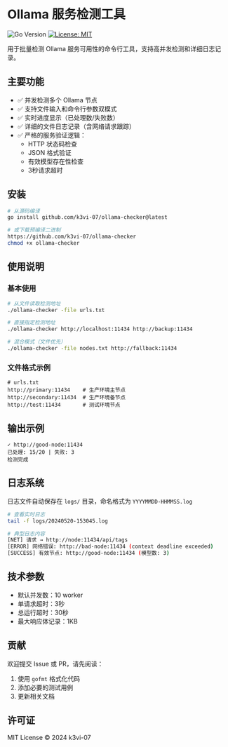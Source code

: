 # Ollama 服务检测工具

![Go Version](https://img.shields.io/badge/go-1.21+-blue)
[![License: MIT](https://img.shields.io/badge/License-MIT-yellow.svg)](https://opensource.org/licenses/MIT)

用于批量检测 Ollama 服务可用性的命令行工具，支持高并发检测和详细日志记录。

## 主要功能

- ✅ 并发检测多个 Ollama 节点
- ✅ 支持文件输入和命令行参数双模式
- ✅ 实时进度显示（已处理数/失败数）
- ✅ 详细的文件日志记录（含网络请求跟踪）
- ✅ 严格的服务验证逻辑：
  - HTTP 状态码检查
  - JSON 格式验证
  - 有效模型存在性检查
  - 3秒请求超时

## 安装

```bash
# 从源码编译
go install github.com/k3vi-07/ollama-checker@latest

# 或下载预编译二进制
https://github.com/k3vi-07/ollama-checker
chmod +x ollama-checker
```

## 使用说明

### 基本使用
```bash
# 从文件读取检测地址
./ollama-checker -file urls.txt

# 直接指定检测地址
./ollama-checker http://localhost:11434 http://backup:11434

# 混合模式（文件优先）
./ollama-checker -file nodes.txt http://fallback:11434
```

### 文件格式示例
```text
# urls.txt
http://primary:11434    # 生产环境主节点
http://secondary:11434  # 生产环境备节点
http://test:11434       # 测试环境节点
```

## 输出示例
```shell
✓ http://good-node:11434
已处理: 15/20 | 失败: 3
检测完成
```

## 日志系统
日志文件自动保存在 `logs/` 目录，命名格式为 `YYYYMMDD-HHMMSS.log`

```bash
# 查看实时日志
tail -f logs/20240520-153045.log

# 典型日志内容
[NET] 请求 → http://node:11434/api/tags
[ERROR] 网络错误: http://bad-node:11434 (context deadline exceeded)
[SUCCESS] 有效节点: http://good-node:11434 (模型数: 3)
```

## 技术参数
- 默认并发数：10 worker
- 单请求超时：3秒
- 总运行超时：30秒
- 最大响应体记录：1KB

## 贡献
欢迎提交 Issue 或 PR，请先阅读：
1. 使用 `gofmt` 格式化代码
2. 添加必要的测试用例
3. 更新相关文档

## 许可证
MIT License © 2024 k3vi-07

